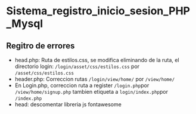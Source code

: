 # Sistema_registro_inicio_sesion_PHP_Mysql

## Regitro de errores

- head.php: Ruta de estilos.css, se modifica eliminando de la ruta, el directorio login: `/login/asset/css/estilos.css` por `/asset/css/estilos.css`
- header.php: Correccion rutas `/login/view/home/` por `/view/home/`
- En Login.php, correccion ruta a register `/login.php`por `/view/home/signup.php` tambien etiqueta a `login/index.php`por `/index.php`
- head: descomentar libreria js fontawesome